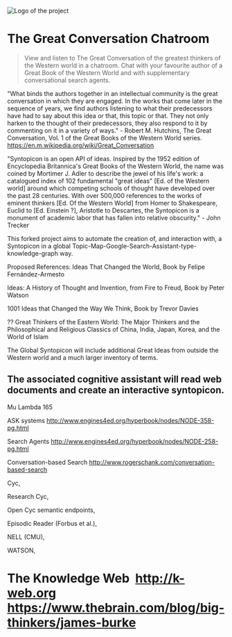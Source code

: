 ![Logo of the project](http://media.gettyimages.com/photos/mortimer-j-adler-surrounded-by-his-great-ideas-picture-id50447930?s=594x594)

# The Great Conversation Chatroom
> View and listen to The Great Conversation of the greatest thinkers of the Western world in a chatroom. Chat with your favourite author of a Great Book of the Western World and with supplementary conversational search agents. 

"What binds the authors together in an intellectual community is the great conversation in which they are engaged. In the works that come later in the sequence of years, we find authors listening to what their predecessors have had to say about this idea or that, this topic or that. They not only harken to the thought of their predecessors, they also respond to it by commenting on it in a variety of ways." - Robert M. Hutchins, The Great Conversation, Vol. 1 of the Great Books of the Western World series.
  https://en.m.wikipedia.org/wiki/Great_Conversation

"Syntopicon is an open API of ideas. Inspired by the 1952 edition of Encyclopedia Britannica's Great Books of the Western World, the name was coined by Mortimer J. Adler to describe the jewel of his life's work: a catalogued index of 102 fundamental "great ideas" [Ed. of the Western world] around which competing schools of thought have developed over the past 28 centuries. With over 500,000 references to the works of eminent thinkers [Ed. Of the Western World] from Homer to Shakespeare, Euclid to [Ed. Einstein ?], Aristotle to Descartes, the Syntopicon is a monument of academic labor that has fallen into relative obscurity." - John Trecker

This forked project aims to automate the creation of, and interaction with, a Syntopicon in a global Topic-Map-Google-Search-Assistant-type-knowledge-graph way.

  Proposed References: 
  Ideas That Changed the World, Book by Felipe Fernández-Armesto

  Ideas: A History of Thought and Invention, from Fire to Freud, Book by Peter Watson

  1001 Ideas that Changed the Way We Think, Book by Trevor Davies

  ?? Great Thinkers of the Eastern World: The Major Thinkers and the Philosophical and Religious Classics of China, India, Japan, Korea, and the World of Islam

  The Global Syntopicon will include additional Great Ideas from outside the Western world and a much larger inventory of terms. 

  The associated cognitive assistant will read web documents and create an interactive syntopicon.
--------------------------------------------
  Mu Lambda 165

ASK systems
http://www.engines4ed.org/hyperbook/nodes/NODE-358-pg.html

Search Agents
http://www.engines4ed.org/hyperbook/nodes/NODE-258-pg.html

Conversation-based Search
http://www.rogerschank.com/conversation-based-search

  Cyc, 

  Research Cyc, 

  Open Cyc semantic endpoints,

  Episodic Reader (Forbus et al.),

  NELL (CMU),

  WATSON,

  The Knowledge Web
  http://k-web.org
  https://www.thebrain.com/blog/big-thinkers/james-burke
===================================================

<!--
## Installing / Getting started

A quick introduction of the minimal setup you need to get a hello world up &
running.

```shell
commands here
```

Here you should say what actually happens when you execute the code above.

## Developing

### Built With
List main libraries, frameworks used including versions (React, Angular etc...)

### Prerequisites
What is needed to set up the dev environment. For instance, global dependencies or any other tools. include download links.


### Setting up Dev

Here's a brief intro about what a developer must do in order to start developing
the project further:

```shell
git clone https://github.com/your/your-project.git
cd your-project/
packagemanager install
```

And state what happens step-by-step. If there is any virtual environment, local server or database feeder needed, explain here.

### Building

If your project needs some additional steps for the developer to build the
project after some code changes, state them here. for example:

```shell
./configure
make
make install
```

Here again you should state what actually happens when the code above gets
executed.

### Deploying / Publishing
give instructions on how to build and release a new version
In case there's some step you have to take that publishes this project to a
server, this is the right time to state it.

```shell
packagemanager deploy your-project -s server.com -u username -p password
```

And again you'd need to tell what the previous code actually does.

## Versioning

We can maybe use [SemVer](http://semver.org/) for versioning. For the versions available, see the [link to tags on this repository](/tags).


## Configuration

Here you should write what are all of the configurations a user can enter when
using the project.

## Tests

Describe and show how to run the tests with code examples.
Explain what these tests test and why.

```shell
Give an example
```

## Style guide

Explain your code style and show how to check it.

## Api Reference

If the api is external, link to api documentation. If not describe your api including authentication methods as well as explaining all the endpoints with their required parameters.


## Database

Explaining what database (and version) has been used. Provide download links.
Documents your database design and schemas, relations etc...

## Licensing

State what the license is and how to find the text version of the license.

-->
